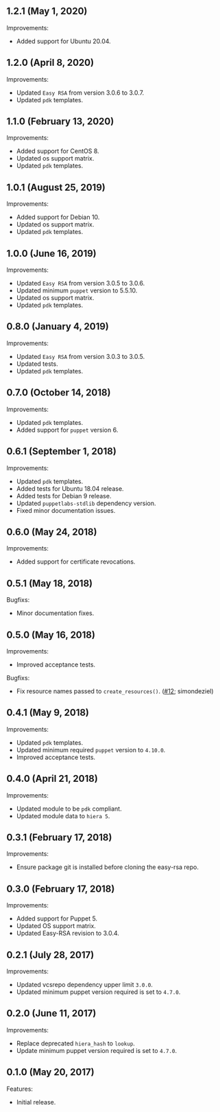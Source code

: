 ## 1.2.1 (May 1, 2020)

Improvements:

- Added support for Ubuntu 20.04.

## 1.2.0 (April 8, 2020)

Improvements:

- Updated `Easy RSA` from version 3.0.6 to 3.0.7.
- Updated `pdk` templates.

## 1.1.0 (February 13, 2020)

Improvements:

- Added support for CentOS 8.
- Updated os support matrix.
- Updated `pdk` templates.

## 1.0.1 (August 25, 2019)

Improvements:

- Added support for Debian 10.
- Updated os support matrix.
- Updated `pdk` templates.

## 1.0.0 (June 16, 2019)

Improvements:

- Updated `Easy RSA` from version 3.0.5 to 3.0.6.
- Updated minimum `puppet` version to 5.5.10.
- Updated os support matrix.
- Updated `pdk` templates.

## 0.8.0 (January 4, 2019)

Improvements:

- Updated `Easy RSA` from version 3.0.3 to 3.0.5.
- Updated tests.
- Updated `pdk` templates.

## 0.7.0 (October 14, 2018)

Improvements:

- Updated `pdk` templates.
- Added support for `puppet` version 6.

## 0.6.1 (September 1, 2018)

Improvements:

- Updated `pdk` templates.
- Added tests for Ubuntu 18.04 release.
- Added tests for Debian 9 release.
- Updated `puppetlabs-stdlib` dependency version.
- Fixed minor documentation issues.

## 0.6.0 (May 24, 2018)

Improvements:

- Added support for certificate revocations.

## 0.5.1 (May 18, 2018)

Bugfixs:

- Minor documentation fixes.

## 0.5.0 (May 16, 2018)

Improvements:

- Improved acceptance tests.

Bugfixs:

- Fix resource names passed to `create_resources()`. ([#12](https://github.com/rehanone/puppet-easyrsa/pull/12); simondeziel)

## 0.4.1 (May 9, 2018)

Improvements:

- Updated `pdk` templates.
- Updated minimum required `puppet` version to `4.10.0`.
- Improved acceptance tests.

## 0.4.0 (April 21, 2018)

Improvements:

  - Updated module to be `pdk` compliant.
  - Updated module data to `hiera 5`.

## 0.3.1 (February 17, 2018)

Improvements:

  - Ensure package git is installed before cloning the easy-rsa repo.

## 0.3.0 (February 17, 2018)

Improvements:

  - Added support for Puppet 5.
  - Updated OS support matrix.
  - Updated Easy-RSA revision to 3.0.4.

## 0.2.1 (July 28, 2017)

Improvements:

  - Updated vcsrepo dependency upper limit `3.0.0`.
  - Updated minimum puppet version required is set to `4.7.0`.

## 0.2.0 (June 11, 2017)

Improvements:

  - Replace deprecated `hiera_hash` to `lookup`.
  - Update minimum puppet version required is set to `4.7.0`.

## 0.1.0 (May 20, 2017)

Features:

  - Initial release.


